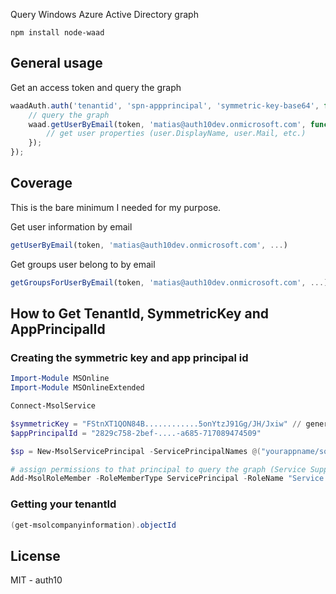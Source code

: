 Query Windows Azure Active Directory graph

```
npm install node-waad
```

## General usage

Get an access token and query the graph

```js
waadAuth.auth('tenantid', 'spn-appprincipal', 'symmetric-key-base64', function(err, token) {
	// query the graph
	waad.getUserByEmail(token, 'matias@auth10dev.onmicrosoft.com', function(err, user) {
		// get user properties (user.DisplayName, user.Mail, etc.)
	});
});
```

## Coverage

This is the bare minimum I needed for my purpose. 

Get user information by email

```js
getUserByEmail(token, 'matias@auth10dev.onmicrosoft.com', ...)
```

Get groups user belong to by email

```js
getGroupsForUserByEmail(token, 'matias@auth10dev.onmicrosoft.com', ...)
```

## How to Get TenantId, SymmetricKey and AppPrincipalId

### Creating the symmetric key and app principal id

```powershell
Import-Module MSOnline
Import-Module MSOnlineExtended

Connect-MsolService 

$symmetricKey = "FStnXT1QON84B............5onYtzJ91Gg/JH/Jxiw" // generate one
$appPrincipalId = "2829c758-2bef-....-a685-717089474509"

$sp = New-MsolServicePrincipal -ServicePrincipalNames @("yourappname/some.host.com") -AppPrincipalId $appPrincipalId -DisplayName "yourappname" -Type Symmetric -Value $symmetricKey -Usage Verify -StartDate "1/1/2012" -EndDate "11/11/2014" 

# assign permissions to that principal to query the graph (Service Support Administrator == read, Company Administrator == readwrite)
Add-MsolRoleMember -RoleMemberType ServicePrincipal -RoleName "Service Support Administrator" -RoleMemberObjectId $sp.ObjectId
```

### Getting your tenantId

```powershell
(get-msolcompanyinformation).objectId
```
## License

MIT - auth10